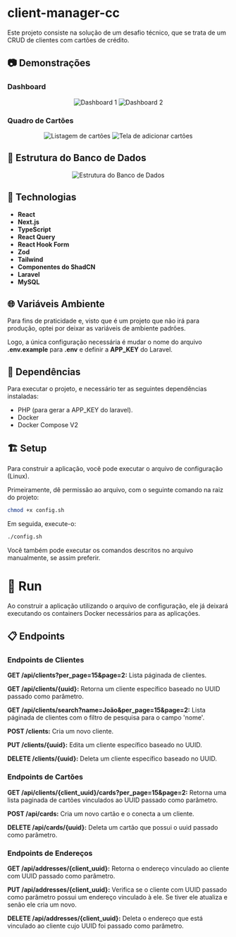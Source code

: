 # client-manager-cc

Este projeto consiste na solução de um desafio técnico, que se trata de um CRUD de clientes com cartões de crédito.

## 📷 Demonstrações

### Dashboard

<div align="center">
  <img src="./docs/client1.gif" alt="Dashboard 1">
  <img src="./docs/client2.gif" alt="Dashboard 2">
</div>

### Quadro de Cartões

<div align="center">
  <img src="./docs/cardlist.gif" alt="Listagem de cartões">
  <img src="./docs/cardadd.gif" alt="Tela de adicionar cartões">
</div>

## 🎲 Estrutura do Banco de Dados

<p align="center">
<img src="./docs/Bd.png"  alt="Estrutura do Banco de Dados">
</p>

## 📱 Technologias

- **React**
- **Next.js**
- **TypeScript**
- **React Query**
- **React Hook Form**
- **Zod**
- **Tailwind**
- **Componentes do ShadCN**
- **Laravel**
- **MySQL**

## 🌐 Variáveis Ambiente

Para fins de praticidade e, visto que é um projeto que não irá para produção, optei por deixar as variáveis de ambiente padrões.

Logo, a única configuração necessária é mudar o nome do arquivo **.env.example** para **.env** e definir a **APP_KEY** do Laravel.

## 🏁 Dependências

Para executar o projeto, e necessário ter as seguintes dependências instaladas:

- PHP (para gerar a APP_KEY do laravel).
- Docker
- Docker Compose V2

## 🏗 Setup

Para construir a aplicação, você pode executar o arquivo de configuração (Linux).

Primeiramente, dê permissão ao arquivo, com o seguinte comando na raiz do projeto:

```sh
chmod +x config.sh
```

Em seguida, execute-o:

```sh
./config.sh
```

Você também pode executar os comandos descritos no arquivo manualmente, se assim preferir.

# 🏃 Run

Ao construir a aplicação utilizando o arquivo de configuração, ele já deixará executando os containers Docker necessários para as aplicações.

## 📋 Endpoints

### Endpoints de Clientes

**GET /api/clients?per_page=15&page=2:** Lista páginada de clientes.

**GET /api/clients/{uuid}:** Retorna um cliente específico baseado no UUID passado como parâmetro.

**GET /api/clients/search?name=João&per_page=15&page=2:** Lista páginada de clientes com o filtro de pesquisa para o campo 'nome'.

**POST /clients:** Cria um novo cliente.

**PUT /clients/{uuid}:** Edita um cliente específico baseado no UUID.

**DELETE /clients/{uuid}:** Deleta um cliente específico baseado no UUID.

### Endpoints de Cartões

**GET /api/clients/{client_uuid}/cards?per_page=15&page=2:** Retorna uma lista paginada de cartões vinculados ao UUID passado como parâmetro.

**POST /api/cards:** Cria um novo cartão e o conecta a um cliente.

**DELETE /api/cards/{uuid}:** Deleta um cartão que possui o uuid passado como parâmetro.

### Endpoints de Endereços

**GET /api/addresses/{client_uuid}:** Retorna o endereço vinculado ao cliente com UUID passado como parâmetro.

**PUT /api/addresses/{client_uuid}:** Verifica se o cliente com UUID passado como parâmetro possui um endereço vinculado à ele. Se tiver ele atualiza e senão ele cria um novo.

**DELETE /api/addresses/{client_uuid}:** Deleta o endereço que está vinculado ao cliente cujo UUID foi passado como parâmetro.
